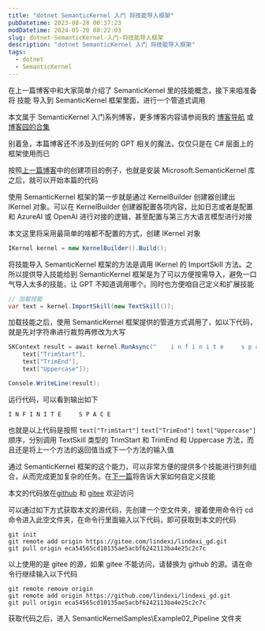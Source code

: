 ```yaml
---
title: "dotnet SemanticKernel 入门 将技能导入框架"
pubDatetime: 2023-08-28 00:37:23
modDatetime: 2024-05-20 08:22:03
slug: dotnet-SemanticKernel-入门-将技能导入框架
description: "dotnet SemanticKernel 入门 将技能导入框架"
tags:
  - dotnet
  - SemanticKernel
---
```





在上一篇博客中和大家简单介绍了 SemanticKernel 里的技能概念，接下来咱准备将 技能 导入到 SemanticKernel 框架里面，进行一个管道式调用

<!--more-->


<!-- CreateTime:2023/8/28 8:37:23 -->

<!-- 发布 -->


本文属于 SemanticKernel 入门系列博客，更多博客内容请参阅我的 [博客导航](https://blog.lindexi.com/post/%E5%8D%9A%E5%AE%A2%E5%AF%BC%E8%88%AA.html ) 或 [博客园的合集](https://www.cnblogs.com/lindexi/collections/6439)

别着急，本篇博客还不涉及到任何的 GPT 相关的魔法，仅仅只是在 C# 层面上的框架使用而已

按照[上一篇博客](https://blog.lindexi.com/post/dotnet-SemanticKernel-%E5%85%A5%E9%97%A8-%E8%B0%83%E7%94%A8%E5%8E%9F%E7%94%9F%E6%9C%AC%E6%9C%BA%E6%8A%80%E8%83%BD.html )中的创建项目的例子，也就是安装 Microsoft.SemanticKernel 库之后，就可以开始本篇的代码

使用 SemanticKernel 框架的第一步就是通过 KernelBuilder 创建器创建出 IKernel 对象。可以在 KernelBuilder 创建器配置各项内容，比如日志或者是配置和 AzureAI 或 OpenAI 进行对接的逻辑，甚至配置与第三方大语言模型进行对接

本文这里将采用最简单的啥都不配置的方式，创建 IKernel 对象

```csharp
IKernel kernel = new KernelBuilder().Build();
```

将技能导入 SemanticKernel 框架的方法是调用 IKernel 的 ImportSkill 方法。之所以提供导入技能给到 SemanticKernel 框架是为了可以方便按需导入，避免一口气导入太多的技能，让 GPT 不知道调用哪个。同时也方便咱自己定义和扩展技能

```csharp
// 加载技能
var text = kernel.ImportSkill(new TextSkill());
```

加载技能之后，使用 SemanticKernel 框架提供的管道方式调用了，如以下代码，就是先对字符串进行裁剪再修改为大写

```csharp
SKContext result = await kernel.RunAsync("    i n f i n i t e     s p a c e     ",
    text["TrimStart"],
    text["TrimEnd"],
    text["Uppercase"]);

Console.WriteLine(result);
```

运行代码，可以看到输出如下

```
I N F I N I T E     S P A C E
```

也就是以上代码是按照 `text["TrimStart"]` `text["TrimEnd"]` `text["Uppercase"]` 顺序，分别调用 TextSkill 类型的 TrimStart 和 TrimEnd 和 Uppercase 方法，而且还是将上一个方法的返回值当成下一个方法的输入值

通过 SemanticKernel 框架的这个能力，可以非常方便的提供多个技能进行排列组合，从而完成更加复杂的任务。在[下一篇](https://blog.lindexi.com/post/dotnet-SemanticKernel-%E5%85%A5%E9%97%A8-%E8%87%AA%E5%AE%9A%E4%B9%89%E5%8F%98%E9%87%8F%E5%92%8C%E6%8A%80%E8%83%BD.html )将告诉大家如何自定义技能

本文的代码放在[github](https://github.com/lindexi/lindexi_gd/tree/eca54565cd10135ae5acbf6242113ba4e25c2c7c/SemanticKernelSamples/Example02_Pipeline) 和 [gitee](https://gitee.com/lindexi/lindexi_gd/tree/eca54565cd10135ae5acbf6242113ba4e25c2c7c/SemanticKernelSamples/Example02_Pipeline) 欢迎访问

可以通过如下方式获取本文的源代码，先创建一个空文件夹，接着使用命令行 cd 命令进入此空文件夹，在命令行里面输入以下代码，即可获取到本文的代码

```
git init
git remote add origin https://gitee.com/lindexi/lindexi_gd.git
git pull origin eca54565cd10135ae5acbf6242113ba4e25c2c7c
```

以上使用的是 gitee 的源，如果 gitee 不能访问，请替换为 github 的源。请在命令行继续输入以下代码

```
git remote remove origin
git remote add origin https://github.com/lindexi/lindexi_gd.git
git pull origin eca54565cd10135ae5acbf6242113ba4e25c2c7c
```

获取代码之后，进入 SemanticKernelSamples\Example02_Pipeline 文件夹
